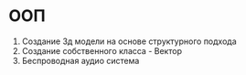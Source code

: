 # ООП

1) Создание 3д модели на основе структурного подхода
2) Создание собственного класса - Вектор
5) Беспроводная аудио система
